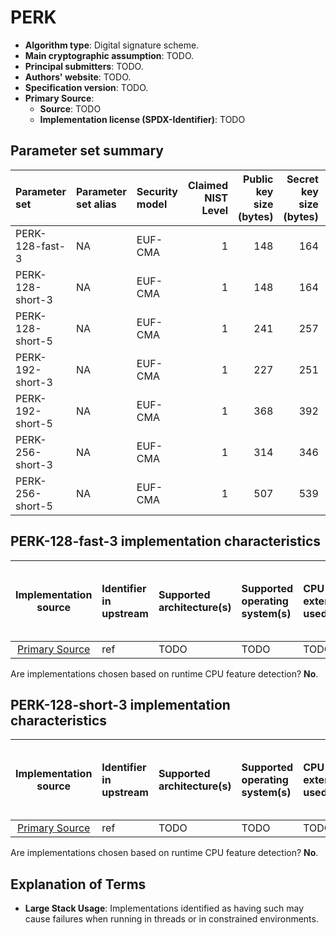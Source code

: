 # PERK

- **Algorithm type**: Digital signature scheme.
- **Main cryptographic assumption**: TODO.
- **Principal submitters**: TODO.
- **Authors' website**: TODO.
- **Specification version**: TODO.
- **Primary Source**<a name="primary-source"></a>:
  - **Source**: TODO
  - **Implementation license (SPDX-Identifier)**: TODO

## Parameter set summary

| Parameter set       | Parameter set alias | Security model | Claimed NIST Level | Public key size (bytes) | Secret key size (bytes) | Signature size (bytes) |
|:--------------------|:--------------------|:---------------|--------------------:|------------------------:|------------------------:|-----------------------:|
| PERK-128-fast-3     | NA                  | EUF-CMA        |                   1 |                     148 |                     164 |                   8345 |
| PERK-128-short-3    | NA                  | EUF-CMA        |                   1 |                     148 |                     164 |                   6251 |
| PERK-128-short-5    | NA                  | EUF-CMA        |                   1 |                     241 |                     257 |                   5780 |
| PERK-192-short-3    | NA                  | EUF-CMA        |                   1 |                     227 |                     251 |                  14280 |
| PERK-192-short-5    | NA                  | EUF-CMA        |                   1 |                     368 |                     392 |                  13164 |
| PERK-256-short-3    | NA                  | EUF-CMA        |                   1 |                     314 |                     346 |                  25141 |
| PERK-256-short-5    | NA                  | EUF-CMA        |                   1 |                     507 |                     539 |                  23040 |

## PERK-128-fast-3 implementation characteristics

|       Implementation source       | Identifier in upstream   | Supported architecture(s)   | Supported operating system(s)   | CPU extension(s) used   | No branching-on-secrets claimed?   | No branching-on-secrets checked by valgrind?   | Large stack usage?   |
|:---------------------------------:|:-------------------------|:----------------------------|:--------------------------------|:------------------------|:-----------------------------------|:-----------------------------------------------|:---------------------|
| [Primary Source](#primary-source) | ref                      | TODO                        | TODO                            | TODO                    | TODO                               | TODO                                           | TODO                 |

Are implementations chosen based on runtime CPU feature detection? **No**.

## PERK-128-short-3 implementation characteristics

|       Implementation source       | Identifier in upstream   | Supported architecture(s)   | Supported operating system(s)   | CPU extension(s) used   | No branching-on-secrets claimed?   | No branching-on-secrets checked by valgrind?   | Large stack usage?   |
|:---------------------------------:|:-------------------------|:----------------------------|:--------------------------------|:------------------------|:-----------------------------------|:-----------------------------------------------|:---------------------|
| [Primary Source](#primary-source) | ref                      | TODO                        | TODO                            | TODO                    | TODO                               | TODO                                           | TODO                 |

Are implementations chosen based on runtime CPU feature detection? **No**.

## Explanation of Terms

- **Large Stack Usage**: Implementations identified as having such may cause failures when running in threads or in constrained environments.
